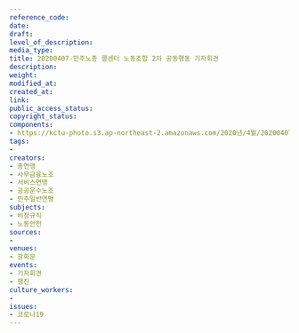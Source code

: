 ```yaml
---
reference_code: 
date: 
draft: 
level_of_description: 
media_type: 
title: 20200407-민주노총 콜센터 노동조합 2차 공동행동 기자회견
description: 
weight: 
modified_at: 
created_at: 
link: 
public_access_status: 
copyright_status: 
components:
- https://kctu-photo.s3.ap-northeast-2.amazonaws.com/2020년/4월/20200407-민주노총+콜센터+노동조합+2차+공동행동+기자회견/E5D_0142.jpg
tags:
- 
creators:
- 총연맹
- 사무금융노조
- 서비스연맹
- 공공운수노조
- 민주일반연맹
subjects:
- 비정규직
- 노동안전
sources:
- 
venues:
- 광화문
events:
- 기자회견
- 행진
culture_workers:
- 
issues:
- 코로나19
---
```

